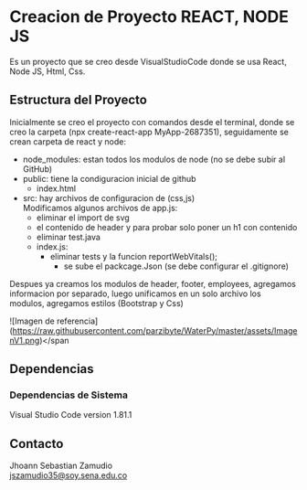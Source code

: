 # Creacion de Proyecto REACT, NODE JS

Es un proyecto que se creo desde VisualStudioCode donde se usa React, Node JS, Html, Css.

## Estructura del Proyecto

Inicialmente se creo el proyecto con comandos desde el terminal, donde se creo la carpeta (npx create-react-app MyApp-2687351), seguidamente se crean carpeta de react y node:
- node_modules: estan todos los modulos de node (no se debe subir al GitHub)
- public: tiene la condiguracion inicial de github
   - index.html 
- src: hay archivos de configuracion de (css,js) <br>
Modificamos algunos archivos de app.js:
  - eliminar el import de svg   
  - el contenido de header y para probar solo poner un h1 con contenido
  - eliminar test.java
  - index.js:
    - eliminar tests y la funcion reportWebVitals();
      - se sube el packcage.Json  (se debe configurar el .gitignore)

Despues ya creamos los modulos de header, footer, employees, agregamos informacion por separado, luego unificamos en un solo archivo los modulos, agregamos estilos (Bootstrap y Css)

<span>![</span><span>Imagen de referencia</span><span>]</span><span>(</span><span>https://raw.githubusercontent.com/parzibyte/WaterPy/master/assets/ImagenV1.png</span><span>)</span

## Dependencias

### Dependencias de Sistema
Visual Studio Code version 1.81.1

## Contacto
Jhoann Sebastian Zamudio <br>
jszamudio35@soy.sena.edu.co <br>
